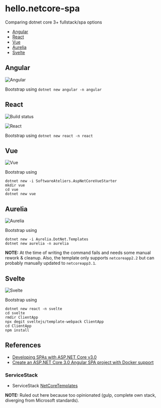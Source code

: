 # hello.netcore-spa

Comparing dotnet core 3+ fullstack/spa options

- [Angular](https://angular.io/)
- [React](https://reactjs.org/)
- [Vue](https://vuejs.org/)
- [Aurelia](https://angular.io/)
- [Svelte](https://svelte.dev/)

## Angular

![Angular](img/angular.jpg)

Bootstrap using `dotnet new angular -n angular`

## React

![Build status](https://github.com/mkoertgen/hello.netcore-spa/workflows/.github/workflows/docker-build.yml/badge.svg)

![React](img/react.jpg)

Bootstrap using `dotnet new react -n react`

## Vue

![Vue](img/vue.jpg)

Bootstrap using

```console
dotnet new -i SoftwareAteliers.AspNetCoreVueStarter
mkdir vue
cd vue
dotnet new vue
```

## Aurelia

![Aurelia](img/aurelia.jpg)

Bootstrap using

```console
dotnet new -i Aurelia.DotNet.Templates
dotnet new aurelia -n aurelia
```

**NOTE:** At the time of writing the command fails and needs some manual rework & cleanup. Also, the template only supports `netcoreapp2.2` but can probably manually updated to `netcoreapp3.1`.

## Svelte

![Svelte](img/svelte.jpg)

Bootstrap using

```console
dotnet new react -n svelte
cd svelte
rmdir ClientApp
npx degit sveltejs/template-webpack ClientApp
cd ClientApp
npm install
```

## References

- [Developing SPAs with ASP.NET Core v3.0](https://www.dotnetcurry.com/aspnet-core/1525/angular-react-vuejs-svelte-spa-aspnet-core-3)
- [Create an ASP.NET Core 3.0 Angular SPA project with Docker support](https://medium.com/swlh/create-an-asp-net-core-3-0-angular-spa-web-application-with-docker-support-86e8c15796aa)

### ServiceStack

- ServiceStack [NetCoreTemplates](https://github.com/NetCoreTemplates)

**NOTE:** Ruled out here because too opinionated (gulp, complete own stack, diverging from Microsoft standards).
